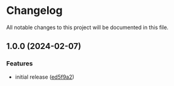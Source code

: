 # Changelog

All notable changes to this project will be documented in this file.

## 1.0.0 (2024-02-07)


### Features

* initial release ([ed5f9a2](https://github.com/finisterra-io/terraform-aws-guarduty/commit/ed5f9a27f84c4a97739d158cc2458e5371ee5268))

